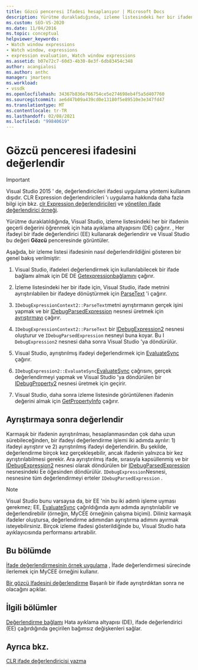 ```yaml
---
title: Gözcü penceresi Ifadesi hesaplanıyor | Microsoft Docs
description: Yürütme durakladığında, izleme listesindeki her bir ifadenin geçerli değerini öğrenmek için Visual Studio 'Nun hata ayıklama altyapısını nasıl çağırdığı hakkında bilgi edinin.
ms.custom: SEO-VS-2020
ms.date: 11/04/2016
ms.topic: conceptual
helpviewer_keywords:
- Watch window expressions
- Watch window, expressions
- expression evaluation, Watch window expressions
ms.assetid: b07e72c7-60d3-4b30-8e3f-6db83454c348
author: acangialosi
ms.author: anthc
manager: jmartens
ms.workload:
- vssdk
ms.openlocfilehash: 34367b836e766754ce5e274698eb4f5a5d407760
ms.sourcegitcommit: ae6d47b09a439cd0e13180f5e89510e3e347fd47
ms.translationtype: MT
ms.contentlocale: tr-TR
ms.lasthandoff: 02/08/2021
ms.locfileid: "99840619"
---
```

# <a name="evaluate-a-watch-window-expression"></a>Gözcü penceresi ifadesini değerlendir
> [!IMPORTANT]
> Visual Studio 2015 ' de, değerlendiricileri ifadesi uygulama yöntemi kullanım dışıdır. CLR Expression değerlendiricileri 'ı uygulama hakkında daha fazla bilgi için bkz. [clr Expression değerlendiricileri](https://github.com/Microsoft/ConcordExtensibilitySamples/wiki/CLR-Expression-Evaluators) ve [yönetilen ifade değerlendirici örneği](https://github.com/Microsoft/ConcordExtensibilitySamples/wiki/Managed-Expression-Evaluator-Sample).

 Yürütme duraklatıldığında, Visual Studio, izleme listesindeki her bir ifadenin geçerli değerini öğrenmek için hata ayıklama altyapısını (DE) çağırır. , Her ifadeyi bir ifade değerlendirici (EE) kullanarak değerlendirir ve Visual Studio bu değeri **Gözcü** penceresinde görüntüler.

 Aşağıda, bir izleme listesi ifadesinin nasıl değerlendirildiğini gösteren bir genel bakış verilmiştir:

1. Visual Studio, ifadeleri değerlendirmek için kullanılabilecek bir ifade bağlamı almak için DE DE [Getexpressionbağlamını](../../extensibility/debugger/reference/idebugstackframe2-getexpressioncontext.md) çağırır.

2. İzleme listesindeki her bir ifade için, Visual Studio, ifade metnini ayrıştırılabilen bir ifadeye dönüştürmek için [ParseText](../../extensibility/debugger/reference/idebugexpressioncontext2-parsetext.md) 'i çağırır.

3. `IDebugExpressionContext2::ParseText`metni ayrıştırmanın gerçek işini yapmak ve bir [IDebugParsedExpression](../../extensibility/debugger/reference/idebugparsedexpression.md) nesnesi üretmek için [ayrıştırmayı](../../extensibility/debugger/reference/idebugexpressionevaluator-parse.md) çağırır.

4. `IDebugExpressionContext2::ParseText` bir [IDebugExpression2](../../extensibility/debugger/reference/idebugexpression2.md) nesnesi oluşturur ve `IDebugParsedExpression` nesneyi buna koyar. Bu I `DebugExpression2` nesnesi daha sonra Visual Studio 'ya döndürülür.

5. Visual Studio, ayrıştırılmış ifadeyi değerlendirmek için [EvaluateSync](../../extensibility/debugger/reference/idebugexpression2-evaluatesync.md) çağırır.

6. `IDebugExpression2::EvaluateSync`[EvaluateSync](../../extensibility/debugger/reference/idebugparsedexpression-evaluatesync.md) çağrısını, gerçek değerlendirmeyi yapmak ve Visual Studio 'ya döndürülen bir [IDebugProperty2](../../extensibility/debugger/reference/idebugproperty2.md) nesnesi üretmek için geçirir.

7. Visual Studio, daha sonra izleme listesinde görüntülenen ifadenin değerini almak için [GetPropertyInfo](../../extensibility/debugger/reference/idebugproperty2-getpropertyinfo.md) çağırır.

## <a name="parse-then-evaluate"></a>Ayrıştırmaya sonra değerlendir
 Karmaşık bir ifadenin ayrıştırılması, hesaplanmasından çok daha uzun sürebileceğinden, bir ifadeyi değerlendirme işlemi iki adımda ayrılır: 1) ifadeyi ayrıştırır ve 2) ayrıştırılmış ifadeyi değerlendirin. Bu şekilde, değerlendirme birçok kez gerçekleşebilir, ancak ifadenin yalnızca bir kez ayrıştırılabilmesi gerekir. Ara ayrıştırılmış ifade, sırasıyla kapsüllenmiş ve bir [IDebugExpression2](../../extensibility/debugger/reference/idebugexpression2.md) nesnesi olarak döndürülen bir [IDebugParsedExpression](../../extensibility/debugger/reference/idebugparsedexpression.md) nesnesindeki Ee öğesinden döndürülür. `IDebugExpression`Nesnesi, nesnesine tüm değerlendirmeyi erteler `IDebugParsedExpression` .

> [!NOTE]
> Visual Studio bunu varsaysa da, bir EE 'nin bu iki adımlı işleme uyması gerekmez; EE, [EvaluateSync](../../extensibility/debugger/reference/idebugparsedexpression-evaluatesync.md) çağrıldığında aynı adımda ayrıştırılabilir ve değerlendirebilir (örneğin, MyCEE örneğinin çalışma biçimi). Diliniz karmaşık ifadeler oluştursa, değerlendirme adımından ayrıştırma adımını ayırmak isteyebilirsiniz. Birçok izleme ifadesi gösterildiğinde bu, Visual Studio hata ayıklayıcısında performansı artırabilir.

## <a name="in-this-section"></a>Bu bölümde
 [İfade değerlendirmesinin örnek uygulama](../../extensibility/debugger/sample-implementation-of-expression-evaluation.md) , İfade değerlendirmesi sürecinde ilerlemek için MyCEE örneğini kullanır.

 [Bir gözcü Ifadesini değerlendirme](../../extensibility/debugger/evaluating-a-watch-expression.md) Başarılı bir ifade ayrıştırdıktan sonra ne olacağını açıklar.

## <a name="related-sections"></a>İlgili bölümler
 [Değerlendirme bağlamı](../../extensibility/debugger/evaluation-context.md) Hata ayıklama altyapısı (DE), ifade değerlendirici (EE) çağırdığında geçirilen bağımsız değişkenleri sağlar.

## <a name="see-also"></a>Ayrıca bkz.
 [CLR ifade değerlendiricisi yazma](../../extensibility/debugger/writing-a-common-language-runtime-expression-evaluator.md)
